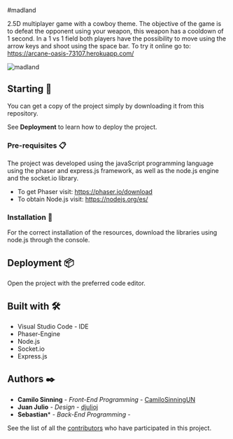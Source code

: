 #madland

2.5D multiplayer game with a cowboy theme. The objective of the game is to defeat the opponent using your weapon, this weapon has a cooldown of 1 second. In a 1 vs 1 field both players have the possibility to move using the arrow keys and shoot using the space bar. To try it online go to: https://arcane-oasis-73107.herokuapp.com/

![madland](https://user-images.githubusercontent.com/61607058/126846839-3f621974-db18-4c65-80a8-75dc22ee9e48.jpg)

## Starting 🚀

You can get a copy of the project simply by downloading it from this repository.

See **Deployment** to learn how to deploy the project.

### Pre-requisites 📋

The project was developed using the javaScript programming language using the phaser and express.js framework, as well as the node.js engine and the socket.io library.

* To get Phaser visit: https://phaser.io/download
* To obtain Node.js visit: https://nodejs.org/es/

### Installation 🔧

For the correct installation of the resources, download the libraries using node.js through the console.

## Deployment 📦

Open the project with the preferred code editor.

## Built with 🛠️

* Visual Studio Code - IDE
* Phaser-Engine
* Node.js
* Socket.io
* Express.js

## Authors ✒️

* **Camilo Sinning** - *Front-End Programming* - [CamiloSinningUN](https://github.com/CamiloSinningUN)
* **Juan Julio** - *Design* - [djulioj](https://github.com/djulioj)
* **Sebastian*** - *Back-End Programming* -

See the list of all the [contributors](https://github.com/CamiloSinningUN/Graficador/contributors) who have participated in this project.
